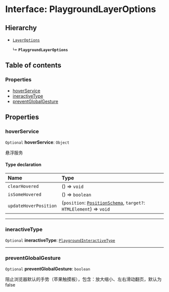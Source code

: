 # Interface: PlaygroundLayerOptions

## Hierarchy

* [`LayerOptions`](/en/auto-docs/editor/variables/LayerOptions-1.md)

  ↳ **`PlaygroundLayerOptions`**

## Table of contents

### Properties

* [hoverService](/en/auto-docs/editor/interfaces/PlaygroundLayerOptions.md#hoverservice)
* [ineractiveType](/en/auto-docs/editor/interfaces/PlaygroundLayerOptions.md#ineractivetype)
* [preventGlobalGesture](/en/auto-docs/editor/interfaces/PlaygroundLayerOptions.md#preventglobalgesture)

## Properties

### hoverService

`Optional` **hoverService**: `Object`

悬浮服务

#### Type declaration

| Name | Type |
| :------ | :------ |
| `clearHovered` | () => `void` |
| `isSomeHovered` | () => `boolean` |
| `updateHoverPosition` | (`position`: [`PositionSchema`](/en/auto-docs/editor/interfaces/PositionSchema.md), `target?`: `HTMLElement`) => `void` |

***

### ineractiveType

`Optional` **ineractiveType**: [`PlaygroundInteractiveType`](/en/auto-docs/editor/types/PlaygroundInteractiveType.md)

***

### preventGlobalGesture

`Optional` **preventGlobalGesture**: `boolean`

阻止浏览器默认的手势（苹果触摸板），包含：放大缩小、左右滑动翻页，默认为 false
